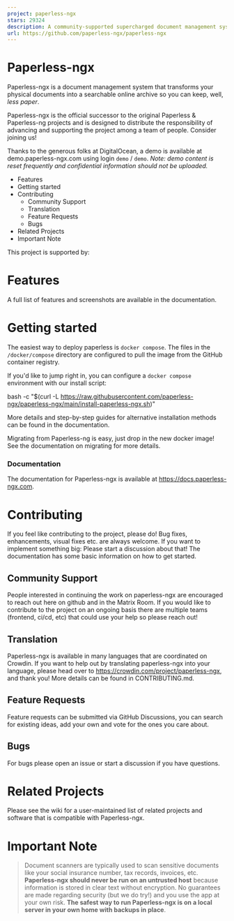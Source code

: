 ```yaml
---
project: paperless-ngx
stars: 29324
description: A community-supported supercharged document management system: scan, index and archive all your documents
url: https://github.com/paperless-ngx/paperless-ngx
---
```


Paperless-ngx
=============

Paperless-ngx is a document management system that transforms your physical documents into a searchable online archive so you can keep, well, _less paper_.

Paperless-ngx is the official successor to the original Paperless & Paperless-ng projects and is designed to distribute the responsibility of advancing and supporting the project among a team of people. Consider joining us!

Thanks to the generous folks at DigitalOcean, a demo is available at demo.paperless-ngx.com using login `demo` / `demo`. _Note: demo content is reset frequently and confidential information should not be uploaded._

-   Features
-   Getting started
-   Contributing
    -   Community Support
    -   Translation
    -   Feature Requests
    -   Bugs
-   Related Projects
-   Important Note

This project is supported by:  

Features
========

A full list of features and screenshots are available in the documentation.

Getting started
===============

The easiest way to deploy paperless is `docker compose`. The files in the `/docker/compose` directory are configured to pull the image from the GitHub container registry.

If you'd like to jump right in, you can configure a `docker compose` environment with our install script:

bash -c "$(curl -L https://raw.githubusercontent.com/paperless-ngx/paperless-ngx/main/install-paperless-ngx.sh)"

More details and step-by-step guides for alternative installation methods can be found in the documentation.

Migrating from Paperless-ng is easy, just drop in the new docker image! See the documentation on migrating for more details.

### Documentation

The documentation for Paperless-ngx is available at https://docs.paperless-ngx.com.

Contributing
============

If you feel like contributing to the project, please do! Bug fixes, enhancements, visual fixes etc. are always welcome. If you want to implement something big: Please start a discussion about that! The documentation has some basic information on how to get started.

Community Support
-----------------

People interested in continuing the work on paperless-ngx are encouraged to reach out here on github and in the Matrix Room. If you would like to contribute to the project on an ongoing basis there are multiple teams (frontend, ci/cd, etc) that could use your help so please reach out!

Translation
-----------

Paperless-ngx is available in many languages that are coordinated on Crowdin. If you want to help out by translating paperless-ngx into your language, please head over to https://crowdin.com/project/paperless-ngx, and thank you! More details can be found in CONTRIBUTING.md.

Feature Requests
----------------

Feature requests can be submitted via GitHub Discussions, you can search for existing ideas, add your own and vote for the ones you care about.

Bugs
----

For bugs please open an issue or start a discussion if you have questions.

Related Projects
================

Please see the wiki for a user-maintained list of related projects and software that is compatible with Paperless-ngx.

Important Note
==============

> Document scanners are typically used to scan sensitive documents like your social insurance number, tax records, invoices, etc. **Paperless-ngx should never be run on an untrusted host** because information is stored in clear text without encryption. No guarantees are made regarding security (but we do try!) and you use the app at your own risk. **The safest way to run Paperless-ngx is on a local server in your own home with backups in place**.
